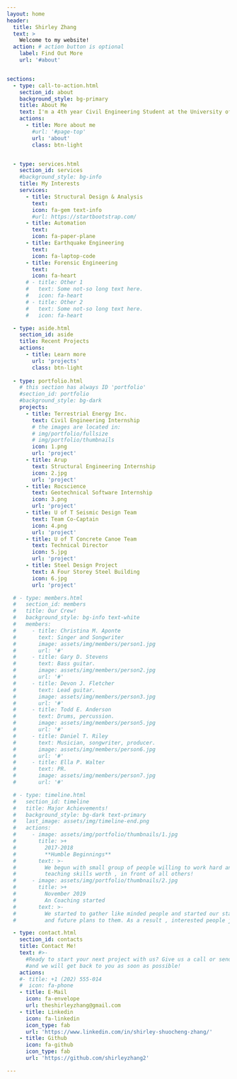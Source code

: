 ```yaml
---
layout: home
header:
  title: Shirley Zhang
  text: >
    Welcome to my website!
  action: # action button is optional
    label: Find Out More
    url: '#about'


sections:
  - type: call-to-action.html
    section_id: about
    background_style: bg-primary
    title: About Me
    text: I'm a 4th year Civil Engineering Student at the University of Toronto passionate about the interface between structural engineering and technology.
    actions:
      - title: More about me
        #url: '#page-top'
        url: 'about'
        class: btn-light


  - type: services.html
    section_id: services
    #background_style: bg-info
    title: My Interests
    services:
      - title: Structural Design & Analysis
        text: 
        icon: fa-gem text-info
        #url: https://startbootstrap.com/
      - title: Automation
        text: 
        icon: fa-paper-plane
      - title: Earthquake Engineering
        text: 
        icon: fa-laptop-code
      - title: Forensic Engineering
        text: 
        icon: fa-heart
      # - title: Other 1
      #   text: Some not-so long text here.
      #   icon: fa-heart
      # - title: Other 2
      #   text: Some not-so long text here.
      #   icon: fa-heart

  - type: aside.html
    section_id: aside
    title: Recent Projects
    actions:
      - title: Learn more
        url: 'projects'
        class: btn-light
  
  - type: portfolio.html
    # this section has always ID 'portfolio'
    #section_id: portfolio
    #background_style: bg-dark
    projects:
      - title: Terrestrial Energy Inc.
        text: Civil Engineering Internship
        # the images are located in:
        # img/portfolio/fullsize
        # img/portfolio/thumbnails
        icon: 1.png
        url: 'project'
      - title: Arup
        text: Structural Engineering Internship
        icon: 2.jpg
        url: 'project'
      - title: Rocscience
        text: Geotechnical Software Internship
        icon: 3.png
        url: 'project'
      - title: U of T Seismic Design Team
        text: Team Co-Captain
        icon: 4.png
        url: 'project'
      - title: U of T Concrete Canoe Team
        text: Technical Director
        icon: 5.jpg
        url: 'project'
      - title: Steel Design Project
        text: A Four Storey Steel Building
        icon: 6.jpg
        url: 'project'

  # - type: members.html
  #   section_id: members
  #   title: Our Crew!
  #   background_style: bg-info text-white
  #   members:
  #     - title: Christina M. Aponte
  #       text: Singer and Songwriter
  #       image: assets/img/members/person1.jpg
  #       url: '#'
  #     - title: Gary D. Stevens
  #       text: Bass guitar.
  #       image: assets/img/members/person2.jpg
  #       url: '#'
  #     - title: Devon J. Fletcher
  #       text: Lead guitar.
  #       image: assets/img/members/person3.jpg
  #       url: '#'
  #     - title: Todd E. Anderson
  #       text: Drums, percussion.
  #       image: assets/img/members/person5.jpg
  #       url: '#'
  #     - title: Daniel T. Riley
  #       text: Musician, songwriter, producer.
  #       image: assets/img/members/person6.jpg
  #       url: '#'
  #     - title: Ella P. Walter
  #       text: PR.
  #       image: assets/img/members/person7.jpg
  #       url: '#'

  # - type: timeline.html
  #   section_id: timeline
  #   title: Major Achievements!
  #   background_style: bg-dark text-primary
  #   last_image: assets/img/timeline-end.png
  #   actions:
  #     - image: assets/img/portfolio/thumbnails/1.jpg
  #       title: >+
  #         2017-2018
  #         **Humble Beginnings**
  #       text: >-
  #         We begun with small group of people willing to work hard and make our
  #         teaching skills worth , in front of all others!
  #     - image: assets/img/portfolio/thumbnails/2.jpg
  #       title: >+
  #         November 2019
  #         An Coaching started
  #       text: >-
  #         We started to gather like minded people and started our stategies
  #         and future plans to them. As a result , interested people joined us!

  - type: contact.html
    section_id: contacts
    title: Contact Me!
    text: #>-
      #Ready to start your next project with us? Give us a call or send us an email
      #and we will get back to you as soon as possible!
    actions:
    #- title: +1 (202) 555-014
    #  icon: fa-phone
    - title: E-Mail
      icon: fa-envelope
      url: theshirleyzhang@gmail.com
    - title: Linkedin
      icon: fa-linkedin
      icon_type: fab
      url: 'https://www.linkedin.com/in/shirley-shuocheng-zhang/'
    - title: Github
      icon: fa-github
      icon_type: fab
      url: 'https://github.com/shirleyzhang2'

---
```


